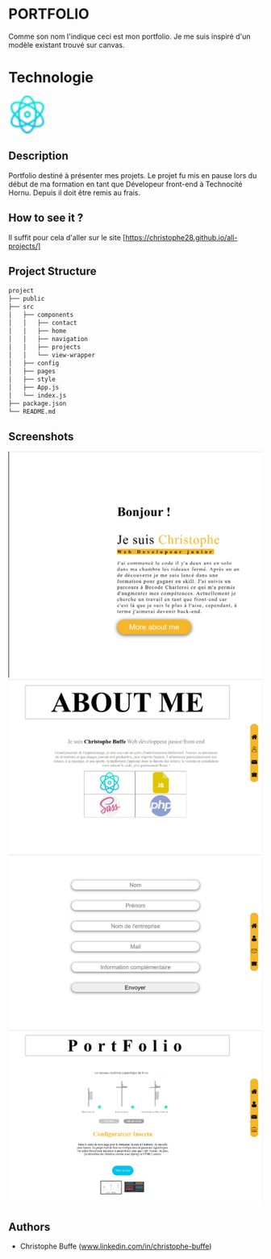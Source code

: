 # PORTFOLIO

Comme son nom l'indique ceci est mon portfolio. Je me suis inspiré d'un modèle existant trouvé sur canvas.

# Technologie
![React](./mdPicture/physics.png)

## Description

Portfolio destiné à présenter mes projets. Le projet fu mis en pause lors du début de ma formation en tant que Dévelopeur front-end à Technocité Hornu. Depuis il doit être remis au frais.

## How to see it ?

Il suffit pour cela d'aller sur le site [https://christophe28.github.io/all-projects/]

## Project Structure

```
project
├── public
├── src
│   ├── components
│   │   ├── contact
│   │   ├── home
│   │   ├── navigation
│   │   ├── projects
│   │   └── view-wrapper
│   ├── config
│   ├── pages
│   ├── style
│   ├── App.js
│   └── index.js
├── package.json
└── README.md
```

## Screenshots

![Home Screen](./mdPicture/step_1.png)
![About me](./mdPicture/step_2.png)
![Contact](./mdPicture/step_3.png)
![All projects](./mdPicture/step_4.png)

## Authors

- Christophe Buffe (www.linkedin.com/in/christophe-buffe)